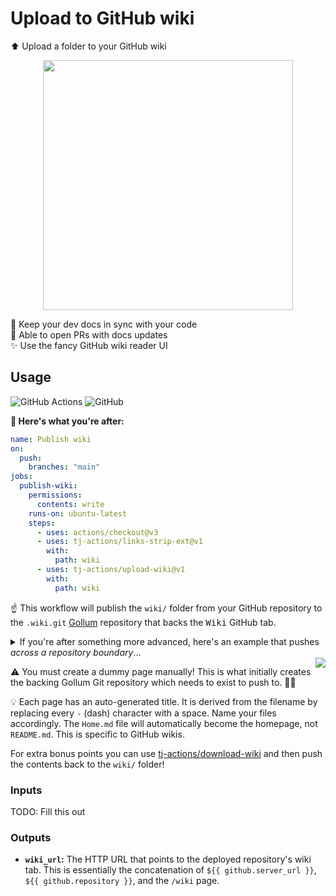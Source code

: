# Upload to GitHub wiki

⬆️ Upload a folder to your GitHub wiki

<p align=center>
  <img width=400 src="https://i.imgur.com/yFH4WBP.png">
</p>

📂 Keep your dev docs in sync with your code \
🔁 Able to open PRs with docs updates \
✨ Use the fancy GitHub wiki reader UI

## Usage

![GitHub Actions](https://img.shields.io/static/v1?style=for-the-badge&message=GitHub+Actions&color=2088FF&logo=GitHub+Actions&logoColor=FFFFFF&label=)
![GitHub](https://img.shields.io/static/v1?style=for-the-badge&message=GitHub&color=181717&logo=GitHub&logoColor=FFFFFF&label=)

**🚀 Here's what you're after:**

```yml
name: Publish wiki
on:
  push:
    branches: "main"
jobs:
  publish-wiki:
    permissions:
      contents: write
    runs-on: ubuntu-latest
    steps:
      - uses: actions/checkout@v3
      - uses: tj-actions/links-strip-ext@v1
        with:
          path: wiki
      - uses: tj-actions/upload-wiki@v1
        with:
          path: wiki
```

☝ This workflow will publish the `wiki/` folder from your GitHub repository to
the `.wiki.git` [Gollum] repository that backs the <kbd>Wiki</kbd> GitHub tab.

<details><summary>If you're after something more advanced, here's an example that pushes <em>across a repository boundary</em>...</summary>

```yml
on:
  push:
    branches: "main"
jobs:
  publish-wiki:
    runs-on: ubuntu-latest
    steps:
      - uses: actions/checkout@v3
      - uses: tj-actions/links-strip-ext@v1
      - uses: tj-actions/upload-wiki@v1
        with:
          token: ${{ secrets.MEGA_PROJECT_GITHUB_TOKEN }}
          repository: octocat/mega-project
          path: .
```

ℹ You will need a GitHub access token with permission to write to the target
repository.

</details>

<img align=right src="https://i.imgur.com/ABKIS4h.png" />

⚠️ You must create a dummy page manually! This is what initially creates the
backing Gollum Git repository which needs to exist to push to. 🤷‍♀️

💡 Each page has an auto-generated title. It is derived from the filename by
replacing every `-` (dash) character with a space. Name your files accordingly.
The `Home.md` file will automatically become the homepage, not `README.md`. This
is specific to GitHub wikis.

For extra bonus points you can use [tj-actions/download-wiki] and then push the
contents back to the `wiki/` folder!

</details>

### Inputs

TODO: Fill this out

### Outputs

- **`wiki_url`:** The HTTP URL that points to the deployed repository's wiki
  tab. This is essentially the concatenation of `${{ github.server_url }}`,
  `${{ github.repository }}`, and the `/wiki` page.

<!-- prettier-ignore-start -->
[gollum]: https://github.com/gollum/gollum
[tj-actions/download-wiki]: https://github.com/tj-actions/download-wiki
<!-- prettier-ignore-end -->
